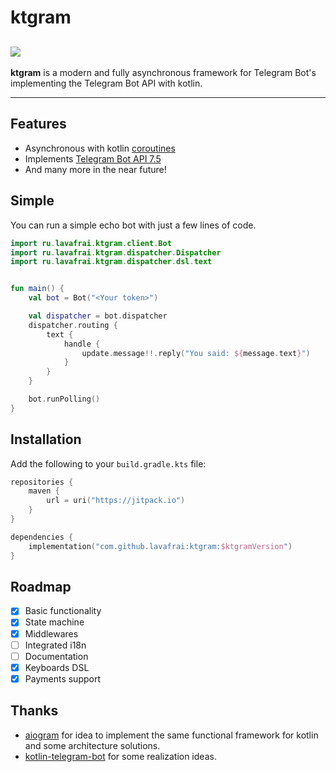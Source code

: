 # ktgram
[![](https://jitpack.io/v/lavaFrai/ktgram.svg)](https://jitpack.io/#lavaFrai/ktgram)
---

**ktgram** is a modern and fully asynchronous framework for Telegram Bot's implementing the Telegram Bot API with kotlin.

---

## Features
- Asynchronous with kotlin [coroutines](https://kotlinlang.org/docs/coroutines-overview.html)
- Implements [Telegram Bot API 7.5](https://core.telegram.org/bots/api)
- And many more in the near future!

## Simple 
You can run a simple echo bot with just a few lines of code.

```kotlin
import ru.lavafrai.ktgram.client.Bot
import ru.lavafrai.ktgram.dispatcher.Dispatcher
import ru.lavafrai.ktgram.dispatcher.dsl.text


fun main() {
    val bot = Bot("<Your token>")

    val dispatcher = bot.dispatcher
    dispatcher.routing {
        text {
            handle {
                update.message!!.reply("You said: ${message.text}")
            }
        }
    }

    bot.runPolling()
}
```

## Installation
Add the following to your `build.gradle.kts` file:

```kotlin
repositories {
    maven {
        url = uri("https://jitpack.io")
    }
}

dependencies {
    implementation("com.github.lavafrai:ktgram:$ktgramVersion")
}
```

## Roadmap
- [x] Basic functionality
- [x] State machine
- [x] Middlewares
- [ ] Integrated i18n
- [ ] Documentation
- [x] Keyboards DSL
- [x] Payments support

## Thanks
- [aiogram](https://github.com/aiogram/aiogram) for idea to implement the same functional framework for kotlin and some architecture solutions.
- [kotlin-telegram-bot](https://github.com/kotlin-telegram-bot/kotlin-telegram-bot) for some realization ideas.
